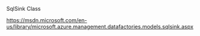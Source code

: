 SqlSink Class


https://msdn.microsoft.com/en-us/library/microsoft.azure.management.datafactories.models.sqlsink.aspx
